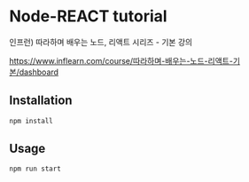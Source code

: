 # Node-REACT tutorial
인프런) 따라하며 배우는 노드, 리액트 시리즈 - 기본 강의

https://www.inflearn.com/course/따라하며-배우는-노드-리액트-기본/dashboard

## Installation
```bash
npm install
```

## Usage
```javascript
npm run start
```